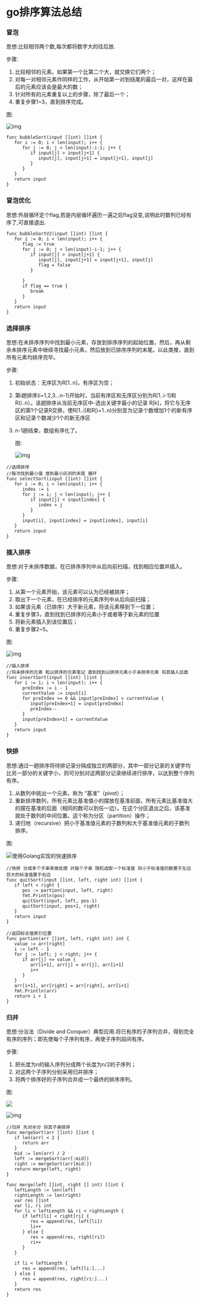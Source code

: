 # go排序算法总结

### 冒泡

思想:比较相邻两个数,每次都将数字大的往后放.

步骤:

1. 比较相邻的元素。如果第一个比第二个大，就交换它们两个；
2. 对每一对相邻元素作同样的工作，从开始第一对到结尾的最后一对，这样在最后的元素应该会是最大的数；
3. 针对所有的元素重复以上的步骤，除了最后一个；
4. 重复步骤1~3，直到排序完成。

图:

![img](https://images2017.cnblogs.com/blog/849589/201710/849589-20171015223238449-2146169197.gif)

```
func bubbleSort(input []int) []int {
   for i := 0; i < len(input); i++ {
      for j := 0; j < len(input)-i-1; j++ {
         if input[j] > input[j+1] {
            input[j], input[j+1] = input[j+1], input[j]
         }
      }
   }
   return input
}
```

### 冒泡优化

思想:外层循环定个flag,若是内层循环遍历一遍之后flag没变,说明此时数列已经有序了,可直接退出.

```
func bubbleSortV2(input []int) []int {
   for i := 0; i < len(input); i++ {
      flag := true
      for j := 0; j < len(input)-i-1; j++ {
         if input[j] > input[j+1] {
            input[j], input[j+1] = input[j+1], input[j]
            flag = false
         }

      }
      if flag == true {
         break
      }
   }
   return input
}
```

### 选择排序

思想:在未排序序列中找到最小元素，存放到排序序列的起始位置，然后，再从剩余未排序元素中继续寻找最小元素，然后放到已排序序列的末尾。以此类推，直到所有元素均排序完毕。

步骤:

1. 初始状态：无序区为R[1..n]，有序区为空；

2. 第i趟排序(i=1,2,3…n-1)开始时，当前有序区和无序区分别为R[1..i-1]和R(i..n）。该趟排序从当前无序区中-选出关键字最小的记录 R[k]，将它与无序区的第1个记录R交换，使R[1..i]和R[i+1..n)分别变为记录个数增加1个的新有序区和记录个数减少1个的新无序区

3. n-1趟结束，数组有序化了。

   图:

   ![img](https://images2017.cnblogs.com/blog/849589/201710/849589-20171015224719590-1433219824.gif)

   

```
//选择排序
//每次找到最小值 放到最小区间的末尾 循环
func selectSort(input []int) []int {
   for i := 0; i < len(input); i++ {
      index := i
      for j := i; j < len(input); j++ {
         if input[j] < input[index] {
            index = j
         }
      }
      input[i], input[index] = input[index], input[i]
   }
   return input
}
```

### 插入排序

思想:对于未排序数据，在已排序序列中从后向前扫描，找到相应位置并插入。

步骤:

1. 从第一个元素开始，该元素可以认为已经被排序；
2. 取出下一个元素，在已经排序的元素序列中从后向前扫描；
3. 如果该元素（已排序）大于新元素，将该元素移到下一位置；
4. 重复步骤3，直到找到已排序的元素小于或者等于新元素的位置
5. 将新元素插入到该位置后；
6. 重复步骤2~5。

图:

![img](https://images2017.cnblogs.com/blog/849589/201710/849589-20171015225645277-1151100000.gif)

```
//插入排序
//将未排序的元素 和以排序的元素笔记 直到找到以排序元素小于未排序元素 将其插入后面
func insertSort(input []int) []int {
   for i := 1; i < len(input); i++ {
      preIndex := i - 1
      currentValue := input[i]
      for preIndex >= 0 && input[preIndex] > currentValue {
         input[preIndex+1] = input[preIndex]
         preIndex--
      }
      input[preIndex+1] = currentValue
   }
   return input
}
```

### 快排

思想:通过一趟排序将待排记录分隔成独立的两部分，其中一部分记录的关键字均比另一部分的关键字小，则可分别对这两部分记录继续进行排序，以达到整个序列有序。

1. 从数列中挑出一个元素，称为 “基准”（pivot）；
2. 重新排序数列，所有元素比基准值小的摆放在基准前面，所有元素比基准值大的摆在基准的后面（相同的数可以到任一边）。在这个分区退出之后，该基准就处于数列的中间位置。这个称为分区（partition）操作；
3. 递归地（recursive）把小于基准值元素的子数列和大于基准值元素的子数列排序。

图:

![使用Golang实现的快速排序](http://static.open-open.com/lib/uploadImg/20140908/20140908184909_185.jpg)

```
//快排 分成多个子串来做处理 对每个子串 随机选取一个标准值 将小于标准值的数置于左边 将大的标准值置于右边
func quitSort(input []int, left, right int) []int {
   if left < right {
      pos := partion(input, left, right)
      fmt.Println(pos)
      quitSort(input, left, pos-1)
      quitSort(input, pos+1, right)
   }
   return input
}

//返回标志值索引位置
func partion(arr []int, left, right int) int {
   value := arr[right]
   i := left - 1
   for j := left; j < right; j++ {
      if arr[j] <= value {
         arr[i+1], arr[j] = arr[j], arr[i+1]
         i++
      }
   }
   arr[i+1], arr[right] = arr[right], arr[i+1]
   fmt.Println(arr)
   return i + 1
}
```

### 归并

思想:分治法（Divide and Conquer）典型应用.将已有序的子序列合并，得到完全有序的序列；即先使每个子序列有序，再使子序列段间有序。

步骤:

1. 把长度为n的输入序列分成两个长度为n/2的子序列；
2. 对这两个子序列分别采用归并排序；
3. 将两个排序好的子序列合并成一个最终的排序序列。

图:

![](https://images2015.cnblogs.com/blog/1024555/201612/1024555-20161218163120151-452283750.png)

![img](https://images2015.cnblogs.com/blog/1024555/201612/1024555-20161218194508761-468169540.png)



```
//归并 先对半分 将其子串排序
func mergeSort(arr []int) []int {
   if len(arr) < 2 {
      return arr
   }
   mid := len(arr) / 2
   left := mergeSort(arr[:mid])
   right := mergeSort(arr[mid:])
   return merge(left, right)
}

func merge(left []int, right [] int) []int {
   leftLength := len(left)
   rightLength := len(right)
   var res []int
   var li, ri int
   for li < leftLength && ri < rightLength {
      if left[li] < right[ri] {
         res = append(res, left[li])
         li++
      } else {
         res = append(res, right[ri])
         ri++
      }
   }

   if li < leftLength {
      res = append(res, left[li:]...)
   } else {
      res = append(res, right[ri:]...)
   }
   return res
}
```
